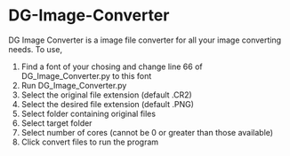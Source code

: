 # DG-Image-Converter
DG Image Converter is a image file converter for all your image converting needs.
To use,
  1. Find a font of your chosing and change line 66 of DG_Image_Converter.py to this font
  2. Run DG_Image_Converter.py
  3. Select the original file extension (default .CR2)
  4. Select the desired file extension (default .PNG)
  5. Select folder containing original files
  6. Select target folder
  7. Select number of cores (cannot be 0 or greater than those available)
  8. Click convert files to run the program
